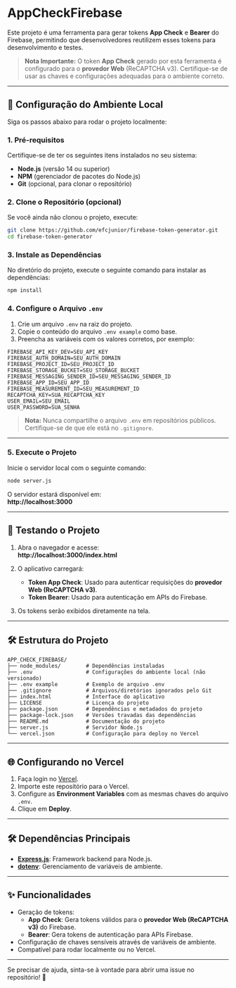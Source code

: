 # AppCheckFirebase

Este projeto é uma ferramenta para gerar tokens **App Check** e **Bearer** do Firebase, permitindo que desenvolvedores reutilizem esses tokens para desenvolvimento e testes.

> **Nota Importante:** O token **App Check** gerado por esta ferramenta é configurado para o **provedor Web** (ReCAPTCHA v3). Certifique-se de usar as chaves e configurações adequadas para o ambiente correto.

---

## 🚀 Configuração do Ambiente Local

Siga os passos abaixo para rodar o projeto localmente:

### 1. Pré-requisitos

Certifique-se de ter os seguintes itens instalados no seu sistema:

- **Node.js** (versão 14 ou superior)
- **NPM** (gerenciador de pacotes do Node.js)
- **Git** (opcional, para clonar o repositório)

### 2. Clone o Repositório (opcional)

Se você ainda não clonou o projeto, execute:

```bash
git clone https://github.com/efcjunior/firebase-token-generator.git
cd firebase-token-generator
```

### 3. Instale as Dependências

No diretório do projeto, execute o seguinte comando para instalar as dependências:

```bash
npm install
```

### 4. Configure o Arquivo `.env`

1. Crie um arquivo `.env` na raiz do projeto.  
2. Copie o conteúdo do arquivo `.env example` como base.
3. Preencha as variáveis com os valores corretos, por exemplo:

```env
FIREBASE_API_KEY_DEV=SEU_API_KEY
FIREBASE_AUTH_DOMAIN=SEU_AUTH_DOMAIN
FIREBASE_PROJECT_ID=SEU_PROJECT_ID
FIREBASE_STORAGE_BUCKET=SEU_STORAGE_BUCKET
FIREBASE_MESSAGING_SENDER_ID=SEU_MESSAGING_SENDER_ID
FIREBASE_APP_ID=SEU_APP_ID
FIREBASE_MEASUREMENT_ID=SEU_MEASUREMENT_ID
RECAPTCHA_KEY=SUA_RECAPTCHA_KEY
USER_EMAIL=SEU_EMAIL
USER_PASSWORD=SUA_SENHA
```

> **Nota:** Nunca compartilhe o arquivo `.env` em repositórios públicos. Certifique-se de que ele está no `.gitignore`.

---

### 5. Execute o Projeto

Inicie o servidor local com o seguinte comando:

```bash
node server.js
```

O servidor estará disponível em:  
**http://localhost:3000**

---

## 🧪 Testando o Projeto

1. Abra o navegador e acesse:  
   **http://localhost:3000/index.html**

2. O aplicativo carregará:
   - **Token App Check**: Usado para autenticar requisições do **provedor Web (ReCAPTCHA v3)**.
   - **Token Bearer**: Usado para autenticação em APIs do Firebase.

3. Os tokens serão exibidos diretamente na tela.

---

## 🛠️ Estrutura do Projeto

```plaintext
APP_CHECK_FIREBASE/
├── node_modules/        # Dependências instaladas
├── .env                 # Configurações do ambiente local (não versionado)
├── .env example         # Exemplo de arquivo .env
├── .gitignore           # Arquivos/diretórios ignorados pelo Git
├── index.html           # Interface do aplicativo
├── LICENSE              # Licença do projeto
├── package.json         # Dependências e metadados do projeto
├── package-lock.json    # Versões travadas das dependências
├── README.md            # Documentação do projeto
├── server.js            # Servidor Node.js
└── vercel.json          # Configuração para deploy no Vercel
```

---

## 🌐 Configurando no Vercel

1. Faça login no [Vercel](https://vercel.com/).
2. Importe este repositório para o Vercel.
3. Configure as **Environment Variables** com as mesmas chaves do arquivo `.env`.
4. Clique em **Deploy**.

---

## 🛠️ Dependências Principais

- **[Express.js](https://expressjs.com/)**: Framework backend para Node.js.
- **[dotenv](https://github.com/motdotla/dotenv)**: Gerenciamento de variáveis de ambiente.

---

## ✨ Funcionalidades

- Geração de tokens:
  - **App Check**: Gera tokens válidos para o **provedor Web (ReCAPTCHA v3)** do Firebase.
  - **Bearer**: Gera tokens de autenticação para APIs Firebase.
- Configuração de chaves sensíveis através de variáveis de ambiente.
- Compatível para rodar localmente ou no Vercel.

---

Se precisar de ajuda, sinta-se à vontade para abrir uma issue no repositório! 🚀